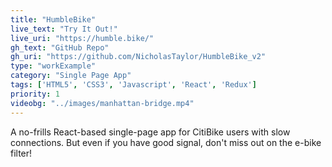 ```yaml
---
title: "HumbleBike"
live_text: "Try It Out!"
live_uri: "https://humble.bike/"
gh_text: "GitHub Repo"
gh_uri: "https://github.com/NicholasTaylor/HumbleBike_v2"
type: "workExample"
category: "Single Page App"
tags: ['HTML5', 'CSS3', 'Javascript', 'React', 'Redux']
priority: 1
videobg: "../images/manhattan-bridge.mp4"
---
```


A no-frills React-based single-page app for CitiBike users with slow connections. But even if you have good signal, don't miss out on the e-bike filter!